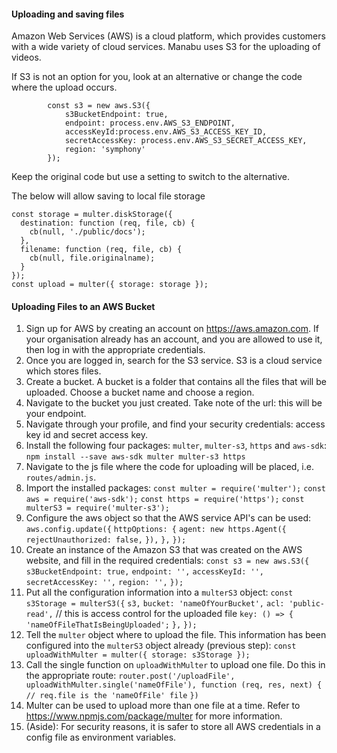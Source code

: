 #### Uploading and saving files 
Amazon Web Services (AWS) is a cloud platform, which provides customers with a wide variety of cloud services. Manabu uses S3 for the uploading of videos. 

If S3 is not an option for you, look at an alternative or change the code where the upload occurs.
```
        const s3 = new aws.S3({
            s3BucketEndpoint: true,
            endpoint: process.env.AWS_S3_ENDPOINT,
            accessKeyId:process.env.AWS_S3_ACCESS_KEY_ID,
            secretAccessKey: process.env.AWS_S3_SECRET_ACCESS_KEY,
            region: 'symphony'
        });
```        
Keep the original code but use a setting to switch to the alternative.

The below will allow saving to local file storage

```
const storage = multer.diskStorage({
  destination: function (req, file, cb) {
    cb(null, './public/docs');
  },
  filename: function (req, file, cb) {
    cb(null, file.originalname);
  }
});
const upload = multer({ storage: storage });
```


#### Uploading Files to an AWS Bucket

1. Sign up for AWS by creating an account on https://aws.amazon.com. If your organisation already has an account, and you are allowed to use it, then log in with the appropriate credentials.
2. Once you are logged in, search for the S3 service. S3 is a cloud service which stores files.
3. Create a bucket. A bucket is a folder that contains all the files that will be uploaded. Choose a bucket name and choose a region.
4. Navigate to the bucket you just created. Take note of the url: this will be your endpoint.
5. Navigate through your profile, and find your security credentials: access key id and secret access key.
6. Install the following four packages: `multer`, `multer-s3`, `https` and `aws-sdk`:
   `npm install --save aws-sdk multer multer-s3 https`
7. Navigate to the js file where the code for uploading will be placed, i.e. `routes/admin.js`.
8. Import the installed packages:
   `const multer = require('multer');`
   `const aws = require('aws-sdk');`
   `const https = require('https');`
   `const multerS3 = require('multer-s3');`
9. Configure the aws object so that the AWS service API's can be used:
   `aws.config.update({`
     `httpOptions: {`
     `agent: new https.Agent({`
       `rejectUnauthorized: false,`
       `}),`
     `},`
   `});`
10. Create an instance of the Amazon S3 that was created on the AWS website, and fill in the required credentials:
   `const s3 = new aws.S3({`
     `s3BucketEndpoint: true,`
     `endpoint: '',`
     `accessKeyId: '',`
     `secretAccessKey: '',`
     `region: '',`
   `});`
11. Put all the configuration information into a `multerS3` object:
   `const s3Storage = multerS3({`
     `s3,`
     `bucket: 'nameOfYourBucket',`
     `acl: 'public-read',` // this is access control for the uploaded file
     `key: () => {`
       `'nameOfFileThatIsBeingUploaded';`
     `},`
   `});`
12. Tell the `multer` object where to upload the file. This information has been configured into the `multerS3` object already (previous step):
    `const uploadWithMulter = multer({ storage: s3Storage });`
13. Call the single function on `uploadWithMulter` to upload one file. Do this in the appropriate route:
   `router.post('/uploadFile', uploadWithMulter.single('nameOfFile'), function (req, res, next) {`
     `// req.file is the 'nameOfFile' file`
   `})`
14. Multer can be used to upload more than one file at a time. Refer to https://www.npmjs.com/package/multer for more information.
15. (Aside): For security reasons, it is safer to store all AWS credentials in a config file as environment variables.